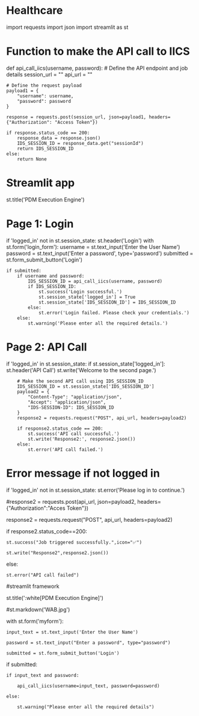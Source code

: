# Healthcare

import requests
import json
import streamlit as st

# Function to make the API call to IICS
def api_call_iics(username, password):
    # Define the API endpoint and job details
    session_url = ""
    api_url = ""

    # Define the request payload
    payload1 = {
        "username": username,
        "password": password
    }
    
    response = requests.post(session_url, json=payload1, headers={"Authorization": "Access Token"})

    if response.status_code == 200:
        response_data = response.json()
        IDS_SESSION_ID = response_data.get("sessionId")
        return IDS_SESSION_ID
    else:
        return None

# Streamlit app
st.title('PDM Execution Engine')

# Page 1: Login
if 'logged_in' not in st.session_state:
    st.header('Login')
    with st.form('login_form'):
        username = st.text_input('Enter the User Name')
        password = st.text_input('Enter a password', type='password')
        submitted = st.form_submit_button('Login')

    if submitted:
        if username and password:
            IDS_SESSION_ID = api_call_iics(username, password)
            if IDS_SESSION_ID:
                st.success('Login successful.')
                st.session_state['logged_in'] = True
                st.session_state['IDS_SESSION_ID'] = IDS_SESSION_ID
            else:
                st.error('Login failed. Please check your credentials.')
        else:
            st.warning('Please enter all the required details.')

# Page 2: API Call
if 'logged_in' in st.session_state:
    if st.session_state['logged_in']:
        st.header('API Call')
        st.write('Welcome to the second page.')

        # Make the second API call using IDS_SESSION_ID
        IDS_SESSION_ID = st.session_state['IDS_SESSION_ID']
        payload2 = {
            "Content-Type": "application/json",
            "Accept": "application/json",
            "IDS-SESSION-ID": IDS_SESSION_ID
        }
        response2 = requests.request("POST", api_url, headers=payload2)

        if response2.status_code == 200:
            st.success('API call successful.')
            st.write('Response2:', response2.json())
        else:
            st.error('API call failed.')

# Error message if not logged in
if 'logged_in' not in st.session_state:
    st.error('Please log in to continue.')





#response2 = requests.post(api_url, json=payload2, headers={"Authorization":"Acces Token"})




response2 = requests.request("POST", api_url, headers=payload2)




if response2.status_code==200:

    st.success("Job triggered successfully.",icon="✅")

    st.write("Response2",response2.json())

else:

    st.error("API call failed")
#streamlit framework

st.title(':white[PDM Execution Engine]')

#st.markdown('WAB.jpg')

with st.form('myform'):

    input_text = st.text_input('Enter the User Name')

    password = st.text_input("Enter a password", type="password")

    submitted = st.form_submit_button('Login')




if submitted:

    if input_text and password:

        api_call_iics(username=input_text, password=password)

    else:

        st.warning("Please enter all the required details")

